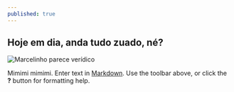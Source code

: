 ```yaml
---
published: true
---
```



## Hoje em dia, anda tudo zuado, né?

![Marcelinho parece verídico]({{site.baseurl}}/http://www.quickmeme.com/img/7c/7ce9dc1bc29935e44aae2e75c41f2606b3ce2ea0f9de56a8cb588e2cd3afc934.jpg)

Mimimi mimimi. 
Enter text in [Markdown](http://daringfireball.net/projects/markdown/). Use the toolbar above, or click the **?** button for formatting help.
